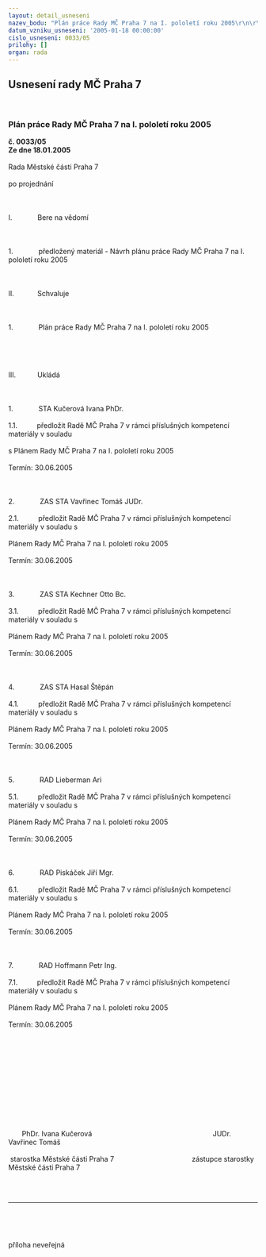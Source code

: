 ```yaml
---
layout: detail_usneseni
nazev_bodu: "Plán práce Rady MČ Praha 7 na I. pololetí roku 2005\r\n\r\n"
datum_vzniku_usneseni: '2005-01-18 00:00:00'
cislo_usneseni: 0033/05
prilohy: []
organ: rada
---
```

<div id="ucUsn_pList" class="usn">
	<span><h2>Usnesení rady MČ Praha 7 </h2>
<br></span><div class="standBody">
<span><h3>Plán práce Rady MČ Praha 7 na I. pololetí roku 2005

</h3></span><div class="center">
		<strong>č. 0033/05</strong><br>
	</div>
<div class="center">
		<strong>Ze dne 18.01.2005</strong><br><br>
	</div>
<p class="MsoNormal" style="MARGIN: 0cm 0cm 0pt">Rada Městské části Praha 7 </p>
<br><p class="MsoNormal" style="MARGIN: 0cm 0cm 0pt">po projednání</p>
<br><p class="MsoNormal" style="MARGIN: 0cm 0cm 0pt"> </p>
<br><p class="MsoNormal" style="MARGIN: 0cm 0cm 0pt">I.<span style="mso-tab-count: 1">             </span>Bere na vědomí</p>
<br><p class="MsoNormal" style="MARGIN: 0cm 0cm 0pt"> </p>
<br><p class="MsoNormal" style="MARGIN: 0cm 0cm 0pt">1.<span style="mso-tab-count: 1">             </span>předložený materiál - Návrh plánu práce Rady MČ Praha 7 na I. pololetí roku 2005</p>
<br><p class="MsoNormal" style="MARGIN: 0cm 0cm 0pt"> </p>
<br><p class="MsoNormal" style="MARGIN: 0cm 0cm 0pt">II.<span style="mso-tab-count: 1">            </span>Schvaluje</p>
<br><p class="MsoNormal" style="MARGIN: 0cm 0cm 0pt"> </p>
<br><p class="MsoNormal" style="MARGIN: 0cm 0cm 0pt">1.<span style="mso-tab-count: 1">             </span>Plán práce Rady MČ Praha 7 na I. pololetí roku 2005</p>
<br><p class="MsoNormal" style="MARGIN: 0cm 0cm 0pt"><?xml:namespace prefix = o ns = "urn:schemas-microsoft-com:office:office" /><p> </p></p>
<br><p class="MsoNormal" style="MARGIN: 0cm 0cm 0pt">III.<span style="mso-tab-count: 1">           </span>Ukládá</p>
<br><p class="MsoNormal" style="MARGIN: 0cm 0cm 0pt"> </p>
<br><p class="MsoNormal" style="MARGIN: 0cm 0cm 0pt">1.<span style="mso-tab-count: 1">             </span>STA Kučerová Ivana PhDr.</p>
<br><p class="MsoNormal" style="MARGIN: 0cm 0cm 0pt">1.1.<span style="mso-tab-count: 1">          </span>předložit Radě MČ Praha 7 v rámci příslušných kompetencí materiály v souladu </p>
<br><p class="MsoNormal" style="MARGIN: 0cm 0cm 0pt">s Plánem Rady MČ Praha 7 na I. pololetí roku 2005</p>
<br><p class="MsoNormal" style="MARGIN: 0cm 0cm 0pt">Termín: 30.06.2005</p>
<br><p class="MsoNormal" style="MARGIN: 0cm 0cm 0pt"> </p>
<br><p class="MsoNormal" style="MARGIN: 0cm 0cm 0pt">2.<span style="mso-tab-count: 1">             </span>ZAS STA Vavřinec Tomáš JUDr.</p>
<br><p class="MsoNormal" style="MARGIN: 0cm 0cm 0pt">2.1.<span style="mso-tab-count: 1">          </span>předložit Radě MČ Praha 7 v rámci příslušných kompetencí materiály v souladu s </p>
<br><p class="MsoNormal" style="MARGIN: 0cm 0cm 0pt">Plánem Rady MČ Praha 7 na I. pololetí roku 2005</p>
<br><p class="MsoNormal" style="MARGIN: 0cm 0cm 0pt">Termín: 30.06.2005</p>
<br><p class="MsoNormal" style="MARGIN: 0cm 0cm 0pt"> </p>
<br><p class="MsoNormal" style="MARGIN: 0cm 0cm 0pt">3.<span style="mso-tab-count: 1">             </span>ZAS STA Kechner Otto Bc.</p>
<br><p class="MsoNormal" style="MARGIN: 0cm 0cm 0pt">3.1.<span style="mso-tab-count: 1">          </span>předložit Radě MČ Praha 7 v rámci příslušných kompetencí materiály v souladu s </p>
<br><p class="MsoNormal" style="MARGIN: 0cm 0cm 0pt">Plánem Rady MČ Praha 7 na I. pololetí roku 2005</p>
<br><p class="MsoNormal" style="MARGIN: 0cm 0cm 0pt">Termín: 30.06.2005</p>
<br><p class="MsoNormal" style="MARGIN: 0cm 0cm 0pt"> </p>
<br><p class="MsoNormal" style="MARGIN: 0cm 0cm 0pt">4.<span style="mso-tab-count: 1">             </span>ZAS STA Hasal Štěpán</p>
<br><p class="MsoNormal" style="MARGIN: 0cm 0cm 0pt">4.1.<span style="mso-tab-count: 1">          </span>předložit Radě MČ Praha 7 v rámci příslušných kompetencí materiály v souladu s </p>
<br><p class="MsoNormal" style="MARGIN: 0cm 0cm 0pt">Plánem Rady MČ Praha 7 na I. pololetí roku 2005</p>
<br><p class="MsoNormal" style="MARGIN: 0cm 0cm 0pt">Termín: 30.06.2005</p>
<br><p class="MsoNormal" style="MARGIN: 0cm 0cm 0pt"> </p>
<br><p class="MsoNormal" style="MARGIN: 0cm 0cm 0pt">5.<span style="mso-tab-count: 1">             </span>RAD Lieberman Ari</p>
<br><p class="MsoNormal" style="MARGIN: 0cm 0cm 0pt">5.1.<span style="mso-tab-count: 1">          </span>předložit Radě MČ Praha 7 v rámci příslušných kompetencí materiály v souladu s </p>
<br><p class="MsoNormal" style="MARGIN: 0cm 0cm 0pt">Plánem Rady MČ Praha 7 na I. pololetí roku 2005</p>
<br><p class="MsoNormal" style="MARGIN: 0cm 0cm 0pt">Termín: 30.06.2005</p>
<br><p class="MsoNormal" style="MARGIN: 0cm 0cm 0pt"> </p>
<br><p class="MsoNormal" style="MARGIN: 0cm 0cm 0pt">6.<span style="mso-tab-count: 1">             </span>RAD Piskáček Jiří Mgr.</p>
<br><p class="MsoNormal" style="MARGIN: 0cm 0cm 0pt">6.1.<span style="mso-tab-count: 1">          </span>předložit Radě MČ Praha 7 v rámci příslušných kompetencí materiály v souladu s </p>
<br><p class="MsoNormal" style="MARGIN: 0cm 0cm 0pt">Plánem Rady MČ Praha 7 na I. pololetí roku 2005</p>
<br><p class="MsoNormal" style="MARGIN: 0cm 0cm 0pt">Termín: 30.06.2005</p>
<br><p class="MsoNormal" style="MARGIN: 0cm 0cm 0pt"> </p>
<br><p class="MsoNormal" style="MARGIN: 0cm 0cm 0pt">7.<span style="mso-tab-count: 1">             </span>RAD Hoffmann Petr Ing.</p>
<br><p class="MsoNormal" style="MARGIN: 0cm 0cm 0pt">7.1.<span style="mso-tab-count: 1">          </span>předložit Radě MČ Praha 7 v rámci příslušných kompetencí materiály v souladu s </p>
<br><p class="MsoNormal" style="MARGIN: 0cm 0cm 0pt">Plánem Rady MČ Praha 7 na I. pololetí roku 2005</p>
<br><p class="MsoNormal" style="MARGIN: 0cm 0cm 0pt">Termín: 30.06.2005</p>
<br><p class="MsoNormal" style="MARGIN: 0cm 0cm 0pt"><p> </p></p>
<br><p class="MsoNormal" style="MARGIN: 0cm 0cm 0pt"><p> </p></p>
<br><p class="MsoNormal" style="MARGIN: 0cm 0cm 0pt"><p> </p></p>
<br><p class="MsoNormal" style="MARGIN: 0cm 0cm 0pt"><span style="mso-spacerun: yes">       </span>PhDr. Ivana Kučerová<span style="mso-tab-count: 4">                                                </span><span style="mso-spacerun: yes">              </span>JUDr. Vavřinec Tomáš</p>
<br><p class="MsoNormal" style="MARGIN: 0cm 0cm 0pt"><span style="mso-spacerun: yes"> </span>starostka Městské části Praha 7<span style="mso-tab-count: 3">                                     </span><span style="mso-spacerun: yes">   </span>zástupce starostky Městské části Praha 7</p>
<br><p class="MsoNormal" style="MARGIN: 0cm 0cm 0pt"><p><br><hr><br></p></p>
<br><p>příloha neveřejná</p>
<br><p class="MsoNormal" style="MARGIN: 0cm 0cm 0pt"> </p>
<br><p> </p>
</div>
</div>